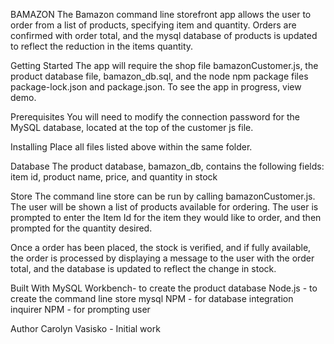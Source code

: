 BAMAZON
The Bamazon command line storefront app allows the user to order from a list of products, specifying item and quantity.  Orders are confirmed with order total, and the mysql database of products is updated to reflect the reduction in the items quantity.

Getting Started
The app will require the shop file bamazonCustomer.js, the product database file, bamazon_db.sql, and the node npm package files package-lock.json and package.json.
To see the app in progress, view demo.

Prerequisites
You will need to modify the connection password for the MySQL database, located at the top of the customer js file.

Installing
Place all files listed above within the same folder.

Database
The product database, bamazon_db, contains the following fields:
item id, product name, price, and quantity in stock

Store
The command line store can be run by calling bamazonCustomer.js.  The user will be shown a list of products available for ordering.  The user is prompted to enter the Item Id for the item they would like to order, and then prompted for the quantity desired.  

Once a order has been placed, the stock is verified, and if fully available, the order is processed by displaying a message to the user with the order total, and the database is updated to reflect the change in stock.

Built With
MySQL Workbench- to create the product database
Node.js - to create the command line store 
mysql NPM - for database integration 
inquirer NPM - for prompting user

Author
Carolyn Vasisko - Initial work

